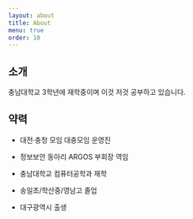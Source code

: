 ```yaml
---
layout: about
title: About
menu: true
order: 10
---
```


## 소개

충남대학교 3학년에 재학중이며 이것 저것 공부하고 있습니다.

## 약력

- 대전·충청 모임 대충모임 운영진

- 정보보안 동아리 ARGOS 부회장 역임

- 충남대학교 컴퓨터공학과 재학

- 송일초/학산중/영남고 졸업

- 대구광역시 출생
